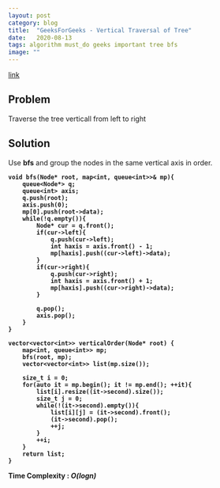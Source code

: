```yaml
---
layout: post
category: blog
title:  "GeeksForGeeks - Vertical Traversal of Tree"
date:   2020-08-13
tags: algorithm must_do geeks important tree bfs
image: ""
---
```

<a href="https://practice.geeksforgeeks.org/problems/check-for-bst/1">link</a>

## Problem
Traverse the tree verticall from left to right

## Solution 
Use <strong>bfs</strong> and group the nodes in the same vertical axis in order.
<pre><code><strong>void bfs(Node* root, map&lt;int, queue&lt;int&gt;&gt;& mp){
    queue&lt;Node*&gt; q;
    queue&lt;int&gt; axis;
    q.push(root);
    axis.push(0);
    mp[0].push(root->data);
    while(!q.empty()){
        Node* cur = q.front();
        if(cur->left){
            q.push(cur->left);
            int haxis = axis.front() - 1;
            mp[haxis].push((cur->left)->data);
        }
        if(cur->right){
            q.push(cur->right);
            int haxis = axis.front() + 1;
            mp[haxis].push((cur->right)->data);
        }
        
        q.pop();
        axis.pop();
    }
}

vector&lt;vector&lt;int&gt;&gt; verticalOrder(Node* root) {
    map&lt;int, queue&lt;int&gt;&gt; mp;
    bfs(root, mp);
    vector&lt;vector&lt;int&gt;&gt; list(mp.size());

    size_t i = 0;
    for(auto it = mp.begin(); it != mp.end(); ++it){
        list[i].resize((it->second).size());
        size_t j = 0;
        while(!(it->second).empty()){
            list[i][j] = (it->second).front();
            (it->second).pop();
            ++j;
        }
        ++i;
    }
    return list;
}
</strong></code></pre>
<strong>Time Complexity : <i>O(logn)</i></strong>
